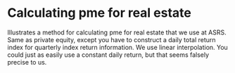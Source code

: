 # Calculating pme for real estate

Illustrates a method for calculating pme for real estate that we use at ASRS.  Same as private equity, except you have to construct a daily total return index for quarterly index return information.  We use linear interpolation.  You could just as easily use a constant daily return, but that seems falsely precise to us.
